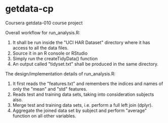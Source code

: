 # getdata-cp
Coursera getdata-010 course project

Overall workflow for run_analysis.R:

1. It shall be run inside the "UCI HAR Dataset" directory where it has access to all the data files.
2. Source it in an R console or RStudio
3. Simply run the createTidyData() function
4. An output called "tidyset.txt" shall be produced in the same directory.

The design/implementation details of run_analysis.R:
1. It first reads the "features.txt" and remembers the indices and names of only the "mean" and "std" features.
2. Reads test and training data sets, taking into consideration subjects also.
3. Merge test and training data sets, i.e. perform a full left join (dplyr).
4. Aggregate the joined data set by subject and perform "average" function on all other variables.